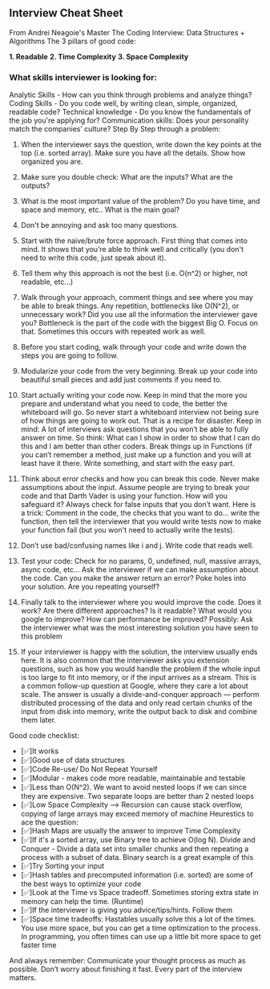 ## Interview Cheat Sheet

From Andrei Neagoie's Master The Coding Interview: Data Structures + Algorithms
The 3 pillars of good code:

**1. Readable**
**2. Time Complexity**
**3. Space Complexity**

### What skills interviewer is looking for:

Analytic Skills - How can you think through problems and analyze things?
Coding Skills - Do you code well, by writing clean, simple, organized, readable code?
Technical knowledge - Do you know the fundamentals of the job you're applying for?
Communication skills: Does your personality match the companies’ culture?
Step By Step through a problem:

1. When the interviewer says the question, write down the key points at the top (i.e. sorted
array). Make sure you have all the details. Show how organized you are.

2. Make sure you double check: What are the inputs? What are the outputs?

3. What is the most important value of the problem? Do you have time, and space and memory,
etc.. What is the main goal?

4. Don't be annoying and ask too many questions.

5. Start with the naive/brute force approach. First thing that comes into mind. It shows that
you’re able to think well and critically (you don't need to write this code, just speak about it).

6. Tell them why this approach is not the best (i.e. O(n^2) or higher, not readable, etc...)

7. Walk through your approach, comment things and see where you may be able to break things.
Any repetition, bottlenecks like O(N^2), or unnecessary work? Did you use all the information
the interviewer gave you? Bottleneck is the part of the code with the biggest Big O. Focus on
that. Sometimes this occurs with repeated work as well.

8. Before you start coding, walk through your code and write down the steps you are going to
follow.

9. Modularize your code from the very beginning. Break up your code into beautiful small pieces
and add just comments if you need to.

10. Start actually writing your code now. Keep in mind that the more you prepare and understand
what you need to code, the better the whiteboard will go. So never start a whiteboard
interview not being sure of how things are going to work out. That is a recipe for disaster.
Keep in mind: A lot of interviews ask questions that you won’t be able to fully answer on time.
So think: What can I show in order to show that I can do this and I am better than other
coders. Break things up in Functions (if you can’t remember a method, just make up a function
and you will at least have it there. Write something, and start with the easy part.

11. Think about error checks and how you can break this code. Never make assumptions about the
input. Assume people are trying to break your code and that Darth Vader is using your
function. How will you safeguard it? Always check for false inputs that you don’t want. Here is
a trick: Comment in the code, the checks that you want to do... write the function, then tell the
interviewer that you would write tests now to make your function fail (but you won't need to
actually write the tests).
12. Don’t use bad/confusing names like i and j. Write code that reads well.

13. Test your code: Check for no params, 0, undefined, null, massive arrays, async code, etc... Ask
the interviewer if we can make assumption about the code. Can you make the answer return
an error? Poke holes into your solution. Are you repeating yourself?

14. Finally talk to the interviewer where you would improve the code. Does it work? Are there
different approaches? Is it readable? What would you google to improve? How can
performance be improved? Possibly: Ask the interviewer what was the most interesting
solution you have seen to this problem

15. If your interviewer is happy with the solution, the interview usually ends here. It is also
common that the interviewer asks you extension questions, such as how you would handle the
problem if the whole input is too large to fit into memory, or if the input arrives as a stream.
This is a common follow-up question at Google, where they care a lot about scale. The answer
is usually a divide-and-conquer approach — perform distributed processing of the data and only
read certain chunks of the input from disk into memory, write the output back to disk and
combine them later.

Good code checklist:
- [✅]It works
- [✅]Good use of data structures
- [✅]Code Re-use/ Do Not Repeat Yourself
- [✅]Modular - makes code more readable, maintainable and testable
- [✅]Less than O(N^2). We want to avoid nested loops if we can since they are expensive. Two
separate loops are better than 2 nested loops
- [✅]Low Space Complexity --> Recursion can cause stack overflow, copying of large arrays may
exceed memory of machine
Heurestics to ace the question:
- [✅]Hash Maps are usually the answer to improve Time Complexity
- [✅]If it's a sorted array, use Binary tree to achieve O(log N). Divide and Conquer - Divide a data set
into smaller chunks and then repeating a process with a subset of data. Binary search is a great
example of this
- [✅]Try Sorting your input
- [✅]Hash tables and precomputed information (i.e. sorted) are some of the best ways to optimize your
code
- [✅]Look at the Time vs Space tradeoff. Sometimes storing extra state in memory can help the time.
(Runtime)
- [✅]If the interviewer is giving you advice/tips/hints. Follow them
- [✅]Space time tradeoffs: Hastables usually solve this a lot of the times. You use more space, but you
can get a time optimization to the process. In programming, you often times can use up a little bit
more space to get faster time

And always remember: Communicate your thought process as much as possible. Don’t worry about
finishing it fast. Every part of the interview matters.
